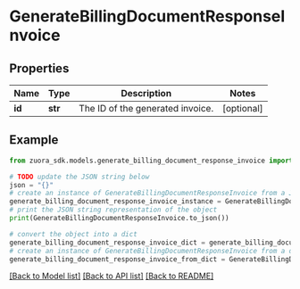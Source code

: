 # GenerateBillingDocumentResponseInvoice


## Properties

Name | Type | Description | Notes
------------ | ------------- | ------------- | -------------
**id** | **str** | The ID of the generated invoice.  | [optional] 

## Example

```python
from zuora_sdk.models.generate_billing_document_response_invoice import GenerateBillingDocumentResponseInvoice

# TODO update the JSON string below
json = "{}"
# create an instance of GenerateBillingDocumentResponseInvoice from a JSON string
generate_billing_document_response_invoice_instance = GenerateBillingDocumentResponseInvoice.from_json(json)
# print the JSON string representation of the object
print(GenerateBillingDocumentResponseInvoice.to_json())

# convert the object into a dict
generate_billing_document_response_invoice_dict = generate_billing_document_response_invoice_instance.to_dict()
# create an instance of GenerateBillingDocumentResponseInvoice from a dict
generate_billing_document_response_invoice_from_dict = GenerateBillingDocumentResponseInvoice.from_dict(generate_billing_document_response_invoice_dict)
```
[[Back to Model list]](../README.md#documentation-for-models) [[Back to API list]](../README.md#documentation-for-api-endpoints) [[Back to README]](../README.md)


